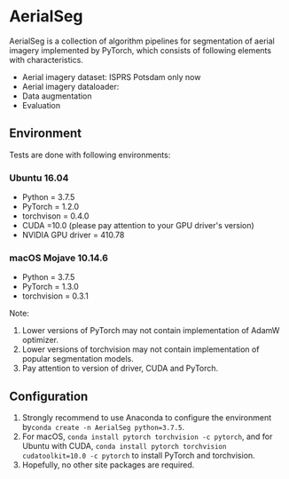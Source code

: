 # AerialSeg
AerialSeg is a collection of algorithm pipelines for segmentation of aerial imagery implemented by PyTorch, which consists of following elements with characteristics.

- Aerial imagery dataset: ISPRS Potsdam only now
- Aerial imagery dataloader:
- Data augmentation
- Evaluation

## Environment

Tests are done with following environments:

### Ubuntu 16.04

- Python = 3.7.5
- PyTorch = 1.2.0
- torchvison = 0.4.0
- CUDA =10.0  (please pay attention to your GPU driver's version)
- NVIDIA GPU driver = 410.78

### macOS Mojave 10.14.6

- Python = 3.7.5
- PyTorch = 1.3.0
- torchvision = 0.3.1

Note:

1. Lower versions of PyTorch may not contain implementation of AdamW optimizer.
2. Lower versions of torchvision may not contain implementation of popular segmentation models.
3. Pay attention to version of driver, CUDA and PyTorch.

## Configuration

1. Strongly recommend to use Anaconda to configure the environment by`conda create -n AerialSeg python=3.7.5`.
2. For macOS, `conda install pytorch torchvision -c pytorch`, and for Ubuntu with CUDA, `conda install pytorch torchvision cudatoolkit=10.0 -c pytorch` to install PyTorch and torchvision.
3. Hopefully, no other site packages are required.



